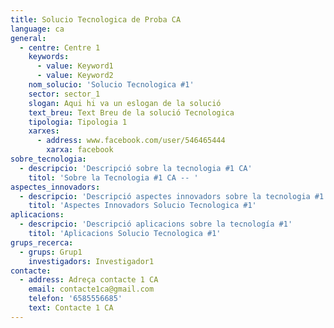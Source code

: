 ```yaml
---
title: Solucio Tecnologica de Proba CA
language: ca
general:
  - centre: Centre 1
    keywords:
      - value: Keyword1
      - value: Keyword2
    nom_solucio: 'Solucio Tecnologica #1'
    sector: sector_1
    slogan: Aqui hi va un eslogan de la solució
    text_breu: Text Breu de la solució Tecnologica
    tipologia: Tipologia 1
    xarxes:
      - address: www.facebook.com/user/546465444
        xarxa: facebook
sobre_tecnologia:
  - descripcio: 'Descripció sobre la tecnologia #1 CA'
    titol: 'Sobre la Tecnologia #1 CA -- '
aspectes_innovadors:
  - descripcio: 'Descripció aspectes innovadors sobre la tecnologia #1 CA'
    titol: 'Aspectes Innovadors Solucio Tecnologica #1'
aplicacions:
  - descripcio: 'Descripció aplicacions sobre la tecnología #1'
    titol: 'Aplicacions Solucio Tecnologica #1'
grups_recerca:
  - grups: Grup1
    investigadors: Investigador1
contacte:
  - address: Adreça contacte 1 CA
    email: contacte1ca@gmail.com
    telefon: '6585556685'
    text: Contacte 1 CA
---
```


